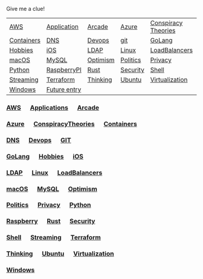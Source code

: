Give me a clue! 

<table>

<tr>
<td> <a href="aws/">AWS</a> </td>
<td> <a href="apps/">Application</a> </td>
<td> <a href="arcade/">Arcade</a> </td>
<td> <a href="azure/">Azure</a> </td>
<td> <a href="conspiracies/">Conspiracy Theories</a> </td>
</tr>

<tr>
<td> <a href="containers">Containers</a> </td>
<td> <a href="dns">DNS</a> </td>
<td> <a href="devops">Devops</a> </td>
<td> <a href="git">git</a> </td>
<td> <a href="golang">GoLang</a> </td>
</tr>

<tr>
<td> <a href="hobbies/">Hobbies</a> </td>
<td> <a href="ios/">iOS</a> </td>
<td> <a href="ldap/">LDAP</a> </td>
<td> <a href="linux/">Linux</a> </td>
<td> <a href="lb/">LoadBalancers</a> </td>
</tr>

<tr>
<td> <a href="macos/">macOS</a> </td>
<td> <a href="mysql/">MySQL</a> </td>
<td> <a href="optimism/">Optimism</a> </td>
<td> <a href="politics/">Politics</a> </td>
<td> <a href="privacy/">Privacy</a> </td>
</tr>

<tr>
<td> <a href="python/">Python</a> </td>
<td> <a href="raspberry/">RaspberryPI</a> </td>
<td> <a href="rust/">Rust</a> </td>
<td> <a href="security/">Security</a> </td>
<td> <a href="shell/">Shell</a> </td>
</tr>

<tr>
<td> <a href="streaming/">Streaming</a> </td>
<td> <a href="terraform/">Terraform</a> </td>
<td> <a href="thinking/">Thinking</a> </td>
<td> <a href="ubuntu/">Ubuntu</a> </td>
<td> <a href="virt/">Virtualization</a> </td>
</tr>

<tr>
<td> <a href="windows/">Windows</a> </td>
<td> <a href="future/">Future entry</a> </td>
</tr>

</table>

### [AWS](aws/) &emsp; [Applications](apps/) &emsp; [Arcade](arcade/)
### [Azure](azure) &emsp; [ConspiracyTheories](conspiracies) &emsp; [Containers](containers)
### [DNS](dns/index.md) &emsp; [Devops](devops/index.md) &emsp; [GIT](git/index.md)

### [GoLang](golang/index.md)  &emsp; [Hobbies](hobbies/index.md) &emsp; [iOS](ios/index.md)
### [LDAP](ldap/index.md) &emsp; [Linux](linux/index.md) &emsp; [LoadBalancers](lb/index.md)
### [macOS](macos/index.md) &emsp; [MySQL](mysql/index.md) &emsp; [Optimism](optimism/index.md)

### [Politics](politics/index.md) &emsp; [Privacy](privacy/index.md) &emsp; [Python](python/index.md)
### [Raspberry](raspberry/index.md) &emsp; [Rust](rust/index.md) &emsp; [Security](security/index.md)
### [Shell](shell/index.md) &emsp; [Streaming](streaming/index.md) &emsp; [Terraform](terraform/index.md)

### [Thinking](thinking/index.md) &emsp; [Ubuntu](ubuntu/index.md) &emsp; [Virtualization](virt/index.md)
### [Windows](windows/index.md)

